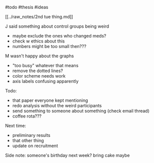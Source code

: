 #todo
#thesis
#ideas

[[../raw_notes/2nd tue thing.md]]

J said something about control groups being weird
- maybe exclude the ones who changed meds?
- check w ethics about this
- numbers might be too small then???

M wasn't happy about the graphs
- "too busy" whatever that means
- remove the dotted lines?
- color scheme needs work
- axis labels confusing apparently

Todo:
- that paper everyone kept mentioning
- redo analysis without the weird participants
- send something to someone about something (check email thread)
- coffee rota???

Next time:
- preliminary results
- that other thing
- update on recruitment

Side note: someone's birthday next week? bring cake maybe 